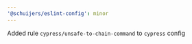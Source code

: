 ```yaml
---
'@schuijers/eslint-config': minor
---
```


Added rule `cypress/unsafe-to-chain-command` to `cypress` config
